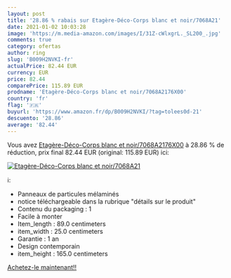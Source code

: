 ```yaml
---
layout: post
title: '28.86 % rabais sur Etagère-Déco-Corps blanc et noir/7068A21'
date: 2021-01-02 10:03:28
image: 'https://m.media-amazon.com/images/I/31Z-cWlxgrL._SL200_.jpg'
comments: true
category: ofertas
author: ring
slug: 'B009H2NVKI-fr'
actualPrice: 82.44 EUR
currency: EUR
price: 82.44
comparePrice: 115.89 EUR
prodname: 'Etagère-Déco-Corps blanc et noir/7068A2176X00'
country: 'fr'
flag: '🇫🇷'
buyurl: 'https://www.amazon.fr/dp/B009H2NVKI/?tag=tolees0d-21'
descuento: '28.86'
average: '82.44'
---
```


Vous avez [Etagère-Déco-Corps blanc et noir/7068A2176X00](https://www.amazon.fr/dp/B009H2NVKI/?tag=tolees0d-21)  à  28.86 % de réduction, prix final  82.44 EUR (original: 115.89 EUR) ici:

[![Etagère-Déco-Corps blanc et noir/7068A21](https://m.media-amazon.com/images/I/31Z-cWlxgrL._SL200_.jpg)](https://www.amazon.fr/dp/B009H2NVKI/?tag=tolees0d-21)

ℹ️:

- Panneaux de particules mélaminés
- notice téléchargeable dans la rubrique "détails sur le produit"
- Contenu du packaging : 1
- Facile à monter
- Item_length : 89.0 centimeters
- item_width : 25.0 centimeters
- Garantie : 1 an
- Design contemporain
- item_height : 165.0 centimeters

[Achetez-le maintenant!!](https://www.amazon.fr/dp/B009H2NVKI/?tag=tolees0d-21)
